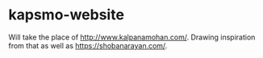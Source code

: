 # kapsmo-website

Will take the place of http://www.kalpanamohan.com/. Drawing inspiration from that as well as https://shobanarayan.com/.
